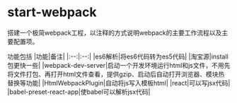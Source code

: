 # start-webpack

搭建一个极简webpack工程，以注释的方式说明webpack的主要工作流程以及主要配置项。

功能包括
|功能|备注|
|:--:|:--:|
|es6解析|将es6代码转为es5代码|
|淘宝源|install包更快一些|
|webpack-dev-server|启动一个开发环境运行html和js文件，不用先将文件打包、再打开html文件查看，提供gzip、启动后自动打开浏览器、模块热替换等功能|
|HtmlWebpackPlugin|自动将js写入模板html|
|react|可以写jsx代码|
|babel-preset-react-app|使babel可以解析jsx代码|
